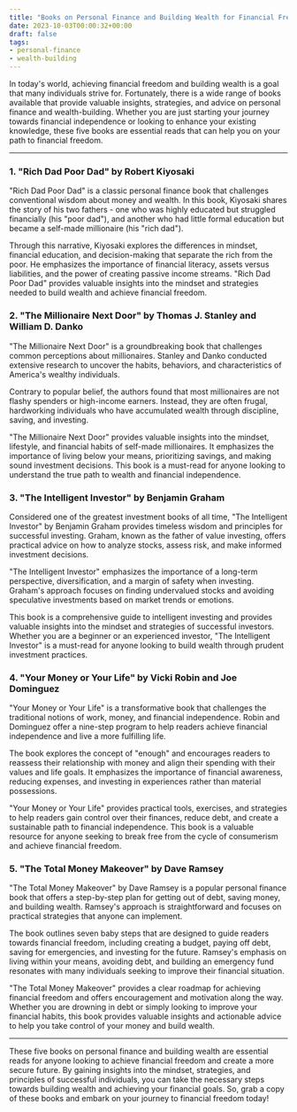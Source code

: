 ```yaml
---
title: "Books on Personal Finance and Building Wealth for Financial Freedom"
date: 2023-10-03T00:00:32+00:00
draft: false
tags: 
- personal-finance
- wealth-building
---
```


In today's world, achieving financial freedom and building wealth is a goal that many individuals strive for. Fortunately, there is a wide range of books available that provide valuable insights, strategies, and advice on personal finance and wealth-building. Whether you are just starting your journey towards financial independence or looking to enhance your existing knowledge, these five books are essential reads that can help you on your path to financial freedom.

---

### 1. "Rich Dad Poor Dad" by Robert Kiyosaki

"Rich Dad Poor Dad" is a classic personal finance book that challenges conventional wisdom about money and wealth. In this book, Kiyosaki shares the story of his two fathers - one who was highly educated but struggled financially (his "poor dad"), and another who had little formal education but became a self-made millionaire (his "rich dad").

Through this narrative, Kiyosaki explores the differences in mindset, financial education, and decision-making that separate the rich from the poor. He emphasizes the importance of financial literacy, assets versus liabilities, and the power of creating passive income streams. "Rich Dad Poor Dad" provides valuable insights into the mindset and strategies needed to build wealth and achieve financial freedom.

### 2. "The Millionaire Next Door" by Thomas J. Stanley and William D. Danko

"The Millionaire Next Door" is a groundbreaking book that challenges common perceptions about millionaires. Stanley and Danko conducted extensive research to uncover the habits, behaviors, and characteristics of America's wealthy individuals.

Contrary to popular belief, the authors found that most millionaires are not flashy spenders or high-income earners. Instead, they are often frugal, hardworking individuals who have accumulated wealth through discipline, saving, and investing.

"The Millionaire Next Door" provides valuable insights into the mindset, lifestyle, and financial habits of self-made millionaires. It emphasizes the importance of living below your means, prioritizing savings, and making sound investment decisions. This book is a must-read for anyone looking to understand the true path to wealth and financial independence.

### 3. "The Intelligent Investor" by Benjamin Graham

Considered one of the greatest investment books of all time, "The Intelligent Investor" by Benjamin Graham provides timeless wisdom and principles for successful investing. Graham, known as the father of value investing, offers practical advice on how to analyze stocks, assess risk, and make informed investment decisions.

"The Intelligent Investor" emphasizes the importance of a long-term perspective, diversification, and a margin of safety when investing. Graham's approach focuses on finding undervalued stocks and avoiding speculative investments based on market trends or emotions.

This book is a comprehensive guide to intelligent investing and provides valuable insights into the mindset and strategies of successful investors. Whether you are a beginner or an experienced investor, "The Intelligent Investor" is a must-read for anyone looking to build wealth through prudent investment practices.

### 4. "Your Money or Your Life" by Vicki Robin and Joe Dominguez

"Your Money or Your Life" is a transformative book that challenges the traditional notions of work, money, and financial independence. Robin and Dominguez offer a nine-step program to help readers achieve financial independence and live a more fulfilling life.

The book explores the concept of "enough" and encourages readers to reassess their relationship with money and align their spending with their values and life goals. It emphasizes the importance of financial awareness, reducing expenses, and investing in experiences rather than material possessions.

"Your Money or Your Life" provides practical tools, exercises, and strategies to help readers gain control over their finances, reduce debt, and create a sustainable path to financial independence. This book is a valuable resource for anyone seeking to break free from the cycle of consumerism and achieve financial freedom.

### 5. "The Total Money Makeover" by Dave Ramsey

"The Total Money Makeover" by Dave Ramsey is a popular personal finance book that offers a step-by-step plan for getting out of debt, saving money, and building wealth. Ramsey's approach is straightforward and focuses on practical strategies that anyone can implement.

The book outlines seven baby steps that are designed to guide readers towards financial freedom, including creating a budget, paying off debt, saving for emergencies, and investing for the future. Ramsey's emphasis on living within your means, avoiding debt, and building an emergency fund resonates with many individuals seeking to improve their financial situation.

"The Total Money Makeover" provides a clear roadmap for achieving financial freedom and offers encouragement and motivation along the way. Whether you are drowning in debt or simply looking to improve your financial habits, this book provides valuable insights and actionable advice to help you take control of your money and build wealth.

---

These five books on personal finance and building wealth are essential reads for anyone looking to achieve financial freedom and create a more secure future. By gaining insights into the mindset, strategies, and principles of successful individuals, you can take the necessary steps towards building wealth and achieving your financial goals. So, grab a copy of these books and embark on your journey to financial freedom today!